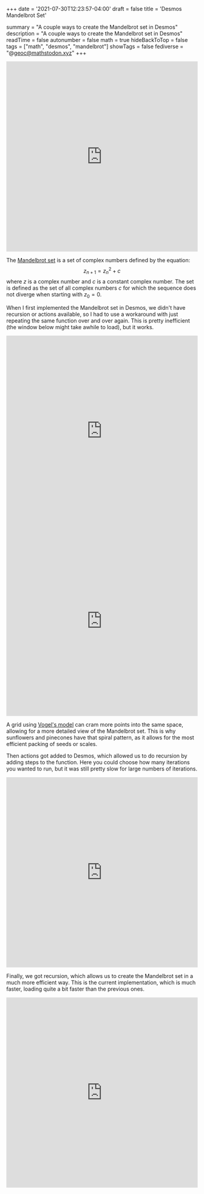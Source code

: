 +++
date = '2021-07-30T12:23:57-04:00'
draft = false
title = 'Desmos Mandelbrot Set'

summary = "A couple ways to create the Mandelbrot set in Desmos"
description = "A couple ways to create the Mandelbrot set in Desmos"
readTime = false
autonumber = false
math = true
hideBackToTop = false
tags = ["math", "desmos", "mandelbrot"]
showTags = false
fediverse = "@geoc@mathstodon.xyz"
+++

<div align="center">
    
<iframe src="https://www.desmos.com/calculator/dxeerl4ekb?embed" width="100%" height="500" frameborder="0"></iframe>

</div>

The [Mandelbrot set](https://en.wikipedia.org/wiki/Mandelbrot_set) is a set of complex numbers defined by the equation:
$$
z_{n+1} = z_n^2 + c
$$
where $z$ is a complex number and $c$ is a constant complex number. The set is defined as the set of all complex numbers $c$ for which the sequence does not <span class="annotation__text" data-annotation="Once z_n exceeds a magnitude of 2, we can assume that the sequence will diverge, and we can stop iterating.">diverge</span> when starting with $z_0 = 0$.

<!-- The Julia set is defined similarly, but instead of varying $c$, we vary $z$ and keep $c$ constant. The Julia set is defined as the set of all complex numbers $z$ for which the sequence does not diverge when starting with a fixed complex number $c$. -->

When I first implemented the Mandelbrot set in Desmos, we didn't have recursion or actions available, so I had to use a workaround with just repeating the same function over and over again. This is pretty inefficient (the window below might take awhile to load), but it works. 

<div align="center">

<iframe src="https://www.desmos.com/calculator/na1pznblis?embed" width="100%" height="500" frameborder="0"></iframe>

</div>

<div align="center">

<iframe src="https://www.desmos.com/calculator/4mvtsufit0?embed" width="100%" height="500" frameborder="0"></iframe>

</div>

A grid using [Vogel's model](https://en.wikipedia.org/wiki/Fibonacci_sequence#Nature) can cram more points into the same space, allowing for a more detailed view of the Mandelbrot set. This is why sunflowers and pinecones have that spiral pattern, as it allows for the most efficient packing of seeds or scales.


Then actions got added to Desmos, which allowed us to do recursion by adding steps to the function. Here you could choose how many iterations you wanted to run, but it was still pretty slow for large numbers of iterations.

<div align="center">

<iframe src="https://www.desmos.com/calculator/gbhdi4isi6" width="100%" height="500" frameborder="0"></iframe>

</div>


Finally, we got recursion, which allows us to create the Mandelbrot set in a much more efficient way. This is the current implementation, which is much faster, loading quite a bit faster than the previous ones.


<div align="center">

<iframe src="https://www.desmos.com/calculator/ytfl6giwz1" width="100%" height="500" frameborder="0"></iframe>

</div>